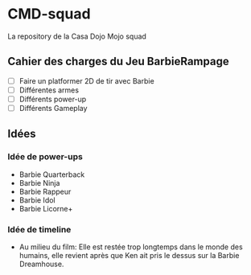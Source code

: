 # CMD-squad
La repository de la Casa Dojo Mojo squad

## Cahier des charges du Jeu BarbieRampage
- [ ] Faire un platformer 2D de tir avec Barbie 
- [ ] Différentes armes
- [ ] Différents power-up
- [ ] Différents Gameplay 

## Idées

### Idée de power-ups
- Barbie Quarterback
- Barbie Ninja
- Barbie Rappeur
- Barbie Idol
- Barbie Licorne+

### Idée de timeline 
- Au milieu du film: Elle est restée trop longtemps dans le monde des humains, elle revient après que Ken ait pris le dessus sur la Barbie Dreamhouse.
